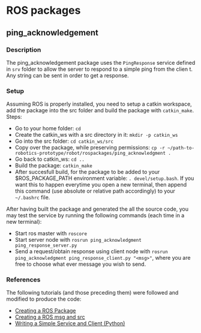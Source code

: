 # ROS packages

## ping_acknowledgement

### Description

The ping_acknowledgement package uses the `PingResponse` service defined in `srv` folder to allow the server to respond to a simple ping from the clien
t. Any string can be sent in order to get a response.

### Setup

Assuming ROS is properly installed, you need to setup a catkin workspace, add the package into the src folder and build the package with `catkin_make`.
Steps:
- Go to your home folder: `cd`
- Create the catkin_ws with a src directory in it: `mkdir -p catkin_ws`
- Go into the src folder: `cd catkin_ws/src`
- Copy over the package, while preserving permissions: `cp -r ~/path-to-robotics-prototype/robot/rospackages/ping_acknowledgment .`
- Go back to catkin_ws: `cd ..`
- Build the package: `catkin_make`
- After succesfull build, for the package to be added to your $ROS_PACKAGE_PATH environment variable: `. devel/setup.bash`. If you want this to happen everytime you open a new terminal, then append this command (use absolute or relative path accordingly) to your `~/.bashrc` file.

After having built the package and generated the all the source code, you may test the service by running the following commands (each time in a new terminal):

- Start ros master with `roscore`
- Start server node with `rosrun ping_acknowledgment ping_response_server.py`
- Send a request/obtain response using client node with `rosrun ping_acknowledgment ping_response_client.py "<msg>"`, where you are free to choose what
ever message you wish to send.

### References

The following tutorials (and those preceding them) were followed and modified to produce the code:
- [Creating a ROS Package](http://wiki.ros.org/ROS/Tutorials/CreatingPackage)
- [Creating a ROS msg and src](http://wiki.ros.org/ROS/Tutorials/CreatingMsgAndSrv#Creating_a_srv)
- [Writing a Simple Service and Client (Python)](http://wiki.ros.org/ROS/Tutorials/WritingServiceClient%28python%29)

